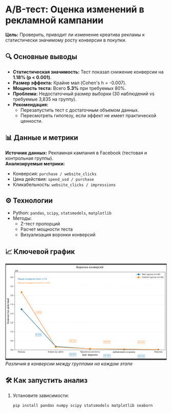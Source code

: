 # A/B-тест: Оценка изменений в рекламной кампании

**Цель:** Проверить, приводит ли изменение креатива рекламы к статистически значимому росту конверсии в покупки.

## 🔍 Основные выводы
- **Статистическая значимость:** Тест показал снижение конверсии на **1.18% (p < 0.001)**.
- **Размер эффекта:** Крайне мал (Cohen's h = -0.007).
- **Мощность теста:** Всего **5.3%** при требуемых 80%.
- **Проблема:** Недостаточный размер выборки (30 наблюдений vs требуемые 3,835 на группу).
- **Рекомендация:** 
  - Перезапустить тест с достаточным объемом данных.
  - Пересмотреть гипотезу, если эффект не имеет практической ценности.

## 📊 Данные и метрики
**Источник данных:** Рекламная кампания в Facebook (тестовая и контрольная группы).  
**Анализируемые метрики:**
- Конверсия: `purchase / website_clicks`
- Цена действия: `spend_usd / purchase`
- Кликабельность: `website_clicks / impressions`

## ⚙️ Технологии
- Python: `pandas`, `scipy`, `statsmodels`, `matplotlib`
- Методы:
  - Z-тест пропорций
  - Расчет мощности теста
  - Визуализация воронки конверсий

## 📈 Ключевой график
![Воронка конверсий](funnel_plot.png)  
*Различия в конверсии между группами на каждом этапе*

## 🛠 Как запустить анализ
1. Установите зависимости:
   ```bash
   pip install pandas numpy scipy statsmodels matplotlib seaborn
